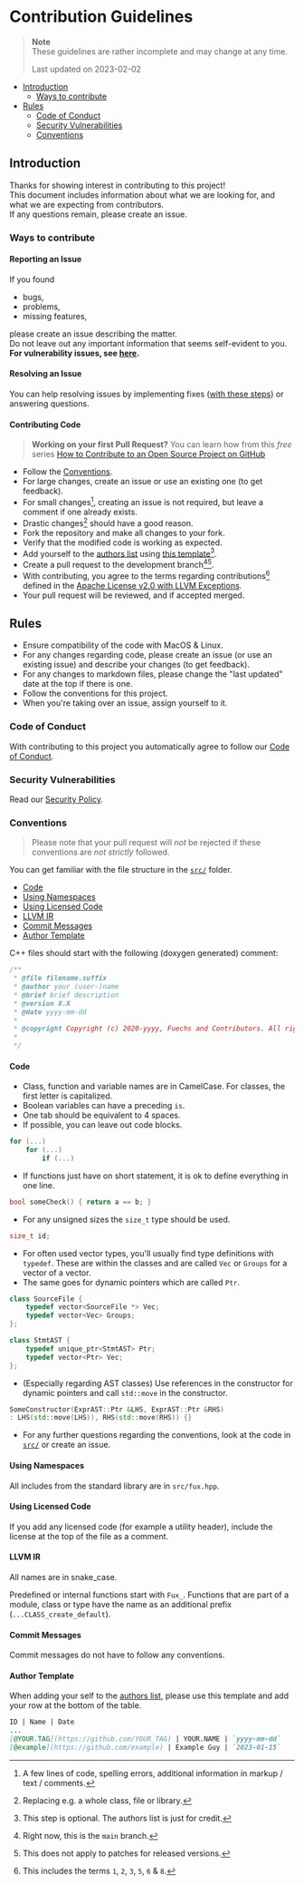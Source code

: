# Contribution Guidelines

> __Note__ \
> These guidelines are rather incomplete and may change at any time.
> 
> Last updated on 2023-02-02

- [Introduction](#introduction)
    - [Ways to contribute](#ways-to-contribute)
- [Rules](#rules)
    - [Code of Conduct](#code-of-conduct)
    - [Security Vulnerabilities](#security-vulnerabilities)
    - [Conventions](#conventions)

## Introduction

Thanks for showing interest in contributing to this project! \
This document includes information about what we are looking for, and what we are expecting from contributors. \
If any questions remain, please create an issue.

### Ways to contribute

#### Reporting an Issue

If you found

- bugs,
- problems,
- missing features,

please create an issue describing the matter. \
Do not leave out any important information that seems self-evident to you. \
**For vulnerability issues, see [here](#security-vulnerabilities).**

#### Resolving an Issue

You can help resolving issues by implementing fixes ([with these steps](#contributing-code)) or answering questions. 

#### Contributing Code

> **Working on your first Pull Request?** You can learn how from this *free* series [How to Contribute to an Open Source Project on GitHub](https://kcd.im/pull-request)

- Follow the [Conventions](#conventions).
- For large changes, create an issue or use an existing one (to get feedback).
- For small changes[^1], creating an issue is not required, but leave a comment if one already exists.
- Drastic changes[^2] should have a good reason.
- Fork the repository and make all changes to your fork.
- Verify that the modified code is working as expected.
- Add yourself to the [authors list](./AUTHORS.md) using [this template](#author-template)[^5].
- Create a pull request to the development branch[^3][^4].
- With contributing, you agree to the terms regarding contributions[^6] defined in the [Apache License v2.0 with LLVM Exceptions](./LICENSE).
- Your pull request will be reviewed, and if accepted merged.

[^1]: A few lines of code, spelling errors, additional information in markup / text / comments.

[^2]: Replacing e.g. a whole class, file or library. 

[^3]: Right now, this is the `main` branch.

[^4]: This does not apply to patches for released versions.

[^5]: This step is optional. The authors list is just for credit.

[^6]: This includes the terms `1`, `2`, `3`, `5`, `6` & `8`. 

## Rules

- Ensure compatibility of the code with MacOS & Linux.
- For any changes regarding code, please create an issue (or use an existing issue) and describe your changes (to get feedback).
- For any changes to markdown files, please change the "last updated" date at the top if there is one.
- Follow the conventions for this project.
- When you're taking over an issue, assign yourself to it.

### Code of Conduct

With contributing to this project you automatically agree to follow our [Code of Conduct](./CODE_OF_CONDUCT.md).

### Security Vulnerabilities

Read our [Security Policy](./SECURITY.md).

### Conventions

> Please note that your pull request will *not* be rejected if these conventions are *not strictly* followed.

You can get familiar with the file structure in the [`src/`](./src) folder.

- [Code](#code)
- [Using Namespaces](#using-namespaces)
- [Using Licensed Code](#using-licensed-code)
- [LLVM IR](#llvm-ir)
- [Commit Messages](#commit-messages)
- [Author Template](#author-template)

C++ files should start with the following (doxygen generated) comment:

```cpp
/**
 * @file filename.suffix
 * @author your (user-)name
 * @brief brief description
 * @version X.X
 * @date yyyy-mm-dd 
 * 
 * @copyright Copyright (c) 2020-yyyy, Fuechs and Contributors. All rights reserved.
 * 
 */
```

#### Code

- Class, function and variable names are in CamelCase. For classes, the first letter is capitalized.
- Boolean variables can have a preceding `is`.
- One tab should be equivalent to 4 spaces.
- If possible, you can leave out code blocks.

```cpp
for (...)
    for (...)
        if (...)
```

- If functions just have on short statement, it is ok to define everything in one line.

```cpp
bool someCheck() { return a == b; }
```

- For any unsigned sizes the `size_t` type should be used.

```cpp
size_t id;
```

- For often used vector types, you'll usually find type definitions with `typedef`. These are within the classes and are called `Vec` or `Groups` for a vector of a vector.
- The same goes for dynamic pointers which are called `Ptr`.

```cpp
class SourceFile {
    typedef vector<SourceFile *> Vec;
    typedef vector<Vec> Groups;
};

class StmtAST {
    typedef unique_ptr<StmtAST> Ptr; 
    typedef vector<Ptr> Vec;
};
```

- (Especially regarding AST classes) Use references in the constructor for dynamic pointers and call `std::move` in the constructor.

```cpp
SomeConstructor(ExprAST::Ptr &LHS, ExprAST::Ptr &RHS)
: LHS(std::move(LHS)), RHS(std::move(RHS)) {}
```

- For any further questions regarding the conventions, look at the code in [`src/`](./src/) or create an issue.

#### Using Namespaces

All includes from the standard library are in `src/fux.hpp`.

#### Using Licensed Code

If you add any licensed code (for example a utility header), include the license at the top of the file as a comment.

#### LLVM IR

All names are in snake_case.

Predefined or internal functions start with `Fux_`.
Functions that are part of a module, class or type have the name as an additional prefix  (`...CLASS_create_default`).

#### Commit Messages

Commit messages do not have to follow any conventions.

#### Author Template

When adding your self to the [authors list](./AUTHORS.md), please use this template and add your row at the bottom of the table.

```md
ID | Name | Date
...
[@YOUR.TAG](https://github.com/YOUR_TAG) | YOUR.NAME | `yyyy-mm-dd`
[@example](https://github.com/example) | Example Guy | `2023-01-15`
```